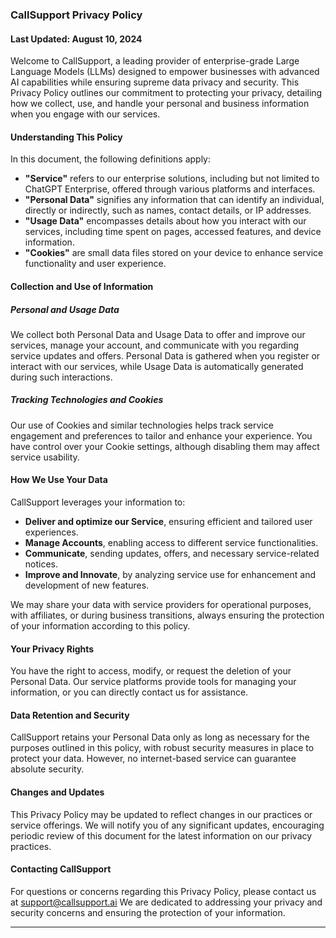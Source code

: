 ### CallSupport Privacy Policy

#### Last Updated: August 10, 2024

Welcome to CallSupport, a leading provider of enterprise-grade Large Language Models (LLMs) designed to empower businesses with advanced AI capabilities while ensuring supreme data privacy and security. This Privacy Policy outlines our commitment to protecting your privacy, detailing how we collect, use, and handle your personal and business information when you engage with our services.

#### Understanding This Policy

In this document, the following definitions apply:

- **"Service"** refers to our enterprise solutions, including but not limited to ChatGPT Enterprise, offered through various platforms and interfaces.
- **"Personal Data"** signifies any information that can identify an individual, directly or indirectly, such as names, contact details, or IP addresses.
- **"Usage Data"** encompasses details about how you interact with our services, including time spent on pages, accessed features, and device information.
- **"Cookies"** are small data files stored on your device to enhance service functionality and user experience.

#### Collection and Use of Information

##### Personal and Usage Data

We collect both Personal Data and Usage Data to offer and improve our services, manage your account, and communicate with you regarding service updates and offers. Personal Data is gathered when you register or interact with our services, while Usage Data is automatically generated during such interactions.

##### Tracking Technologies and Cookies

Our use of Cookies and similar technologies helps track service engagement and preferences to tailor and enhance your experience. You have control over your Cookie settings, although disabling them may affect service usability.

#### How We Use Your Data

CallSupport leverages your information to:

- **Deliver and optimize our Service**, ensuring efficient and tailored user experiences.
- **Manage Accounts**, enabling access to different service functionalities.
- **Communicate**, sending updates, offers, and necessary service-related notices.
- **Improve and Innovate**, by analyzing service use for enhancement and development of new features.

We may share your data with service providers for operational purposes, with affiliates, or during business transitions, always ensuring the protection of your information according to this policy.

#### Your Privacy Rights

You have the right to access, modify, or request the deletion of your Personal Data. Our service platforms provide tools for managing your information, or you can directly contact us for assistance.

#### Data Retention and Security

CallSupport retains your Personal Data only as long as necessary for the purposes outlined in this policy, with robust security measures in place to protect your data. However, no internet-based service can guarantee absolute security.

#### Changes and Updates

This Privacy Policy may be updated to reflect changes in our practices or service offerings. We will notify you of any significant updates, encouraging periodic review of this document for the latest information on our privacy practices.

#### Contacting CallSupport

For questions or concerns regarding this Privacy Policy, please contact us at support@callsupport.ai We are dedicated to addressing your privacy and security concerns and ensuring the protection of your information.

---
